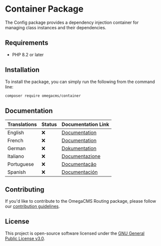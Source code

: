 # Container Package

The Config package provides a dependency injection container for managing class instances and their dependencies.

## Requirements

* PHP 8.2 or later

## Installation

To install the package, you can simply run the following from the command line:

```sh
composer require omegacms/container
```

## Documentation

| Translations  | Status | Documentation Link                 |
| ------------- | ------ | -----------------------------------|
| English       | ❌     | [Documentation](docs/en/index.md)  |
| French        | ❌     | [Documentation](docs/fr/index.md)  |
| German        | ❌     | [Dokumentation](docs/de/index.md)  |
| Italiano      | ❌     | [Documentazione](docs/it/index.md) |
| Portuguese    | ❌     | [Documentação](docs/pt/index.md)   |
| Spanish       | ❌     | [Documentación](docs/es/index.md)  |


## Contributing

If you'd like to contribute to the OmegaCMS Routing package, please follow our [contribution guidelines](CONTRIBUTING.md).

## License

This project is open-source software licensed under the [GNU General Public License v3.0](LICENSE).
